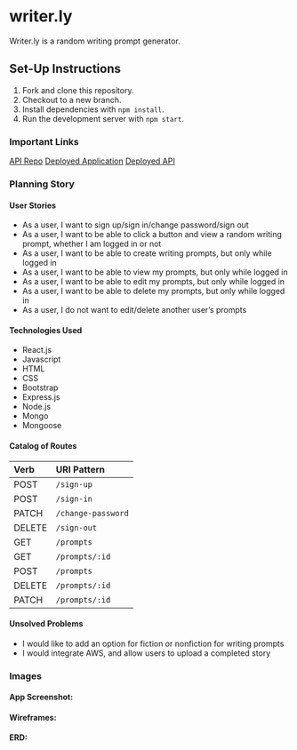 # writer.ly

Writer.ly is a random writing prompt generator.

## Set-Up Instructions

1. Fork and clone this repository.
1. Checkout to a new branch.
1. Install dependencies with `npm install`.
1. Run the development server with `npm start`.

### Important Links

[API Repo](https://github.com/torystosse/writerly-api)
[Deployed Application](https://torystosse.github.io/writerly-client/#/)
[Deployed API](https://secure-ravine-42479.herokuapp.com)

### Planning Story



#### User Stories
- As a user, I want to sign up/sign in/change password/sign out
- As a user, I want to be able to click a button and view a random writing prompt, whether I am logged in or not
- As a user, I want to be able to create writing prompts, but only while logged in
- As a user, I want to be able to view my prompts, but only while logged in
- As a user, I want to be able to edit my prompts, but only while logged in
- As a user, I want to be able to delete my prompts, but only while logged in
- As a user, I do not want to edit/delete another user’s prompts




#### Technologies Used
- React.js
- Javascript
- HTML
- CSS
- Bootstrap
- Express.js
- Node.js
- Mongo
- Mongoose



#### Catalog of Routes
| Verb   | URI Pattern  |
|:-------|:-------------|
| POST   | `/sign-up`        |
| POST   | `/sign-in`        |
| PATCH  | `/change-password`|
| DELETE | `/sign-out`       |
| GET    | `/prompts`        |
| GET    | `/prompts/:id`    |
| POST   | `/prompts`        |
| DELETE | `/prompts/:id`    |
| PATCH  | `/prompts/:id`    |



#### Unsolved Problems
- I would like to add an option for fiction or nonfiction for writing prompts
- I would integrate AWS, and allow users to upload a completed story


### Images

#### App Screenshot:

#### Wireframes:

#### ERD:
